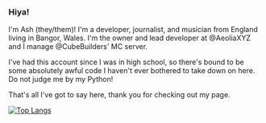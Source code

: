 ### Hiya!  
  
I'm Ash (they/them)! I'm a developer, journalist, and musician from England living in Bangor, Wales. I'm the owner and lead developer at @AeoliaXYZ and I manage @CubeBuilders' MC server.  
    
I've had this account since I was in high school, so there's bound to be some absolutely awful code I haven't ever bothered to take down on here. Do not judge me by my Python!    
    
That's all I've got to say here, thank you for checking out my page.

[![Top Langs](https://github-readme-stats.vercel.app/api/top-langs/?username=Asheiou&layout=pie&theme=transparent)](https://github.com/anuraghazra/github-readme-stats)
